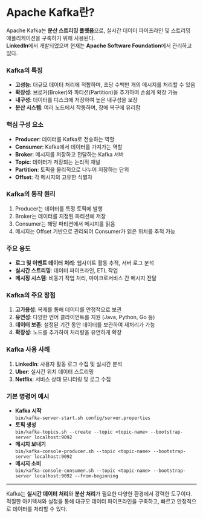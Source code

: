# Apache Kafka란?

Apache Kafka는 **분산 스트리밍 플랫폼**으로, 실시간 데이터 파이프라인 및 스트리밍 애플리케이션을 구축하기 위해 사용된다.  
**LinkedIn**에서 개발되었으며 현재는 **Apache Software Foundation**에서 관리하고 있다.  

### **Kafka의 특징**
- **고성능**: 대규모 데이터 처리에 적합하며, 초당 수백만 개의 메시지를 처리할 수 있음
- **확장성**: 브로커(Broker)와 파티션(Partition)을 추가하여 손쉽게 확장 가능
- **내구성**: 데이터를 디스크에 저장하여 높은 내구성을 보장
- **분산 시스템**: 여러 노드에서 작동하며, 장애 복구에 유리함

### **핵심 구성 요소**
- **Producer**: 데이터를 Kafka로 전송하는 역할
- **Consumer**: Kafka에서 데이터를 가져가는 역할
- **Broker**: 메시지를 저장하고 전달하는 Kafka 서버
- **Topic**: 데이터가 저장되는 논리적 채널
- **Partition**: 토픽을 물리적으로 나누어 저장하는 단위
- **Offset**: 각 메시지의 고유한 식별자

### **Kafka의 동작 원리**
1. Producer는 데이터를 특정 토픽에 발행
2. Broker는 데이터를 지정된 파티션에 저장
3. Consumer는 해당 파티션에서 메시지를 읽음
4. 메시지는 Offset 기반으로 관리되어 Consumer가 읽은 위치를 추적 가능

### **주요 용도**
- **로그 및 이벤트 데이터 처리**: 웹사이트 활동 추적, 서버 로그 분석
- **실시간 스트리밍**: 데이터 파이프라인, ETL 작업
- **메시징 시스템**: 비동기 작업 처리, 마이크로서비스 간 메시지 전달

### Kafka의 주요 장점
1. **고가용성**: 복제를 통해 데이터를 안정적으로 보관
2. **유연성**: 다양한 언어 클라이언트를 지원 (Java, Python, Go 등)
3. **데이터 보존**: 설정된 기간 동안 데이터를 보관하여 재처리가 가능
4. **확장성**: 노드를 추가하여 처리량을 유연하게 확장

### Kafka 사용 사례
1. **LinkedIn**: 사용자 활동 로그 수집 및 실시간 분석
2. **Uber**: 실시간 위치 데이터 스트리밍
3. **Netflix**: 서비스 상태 모니터링 및 로그 수집

### 기본 명령어 예시
- **Kafka 시작**  
  `bin/kafka-server-start.sh config/server.properties`
- **토픽 생성**  
  `bin/kafka-topics.sh --create --topic <topic-name> --bootstrap-server localhost:9092`
- **메시지 보내기**  
  `bin/kafka-console-producer.sh --topic <topic-name> --bootstrap-server localhost:9092`
- **메시지 소비**  
  `bin/kafka-console-consumer.sh --topic <topic-name> --bootstrap-server localhost:9092 --from-beginning`

---

Kafka는 **실시간 데이터 처리**와 **분산 처리**가 필요한 다양한 환경에서 강력한 도구이다.  
적절한 아키텍처와 설정을 통해 대규모 데이터 파이프라인을 구축하고, 빠르고 안정적으로 데이터를 처리할 수 있다.

